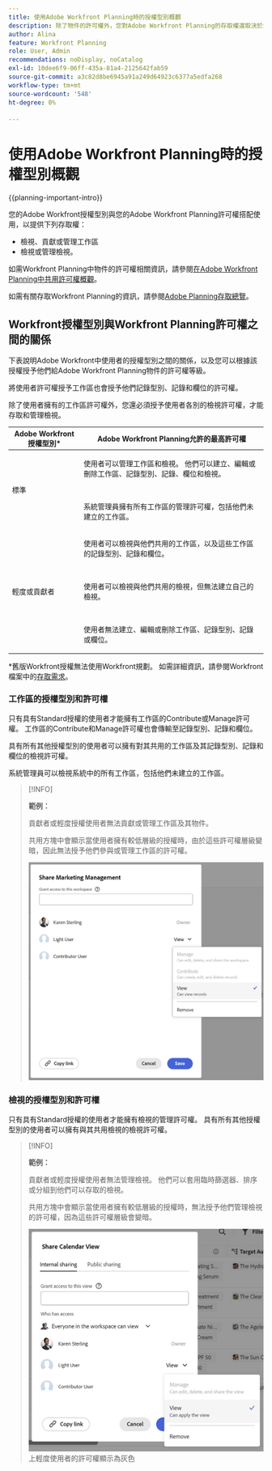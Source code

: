 ```yaml
---
title: 使用Adobe Workfront Planning時的授權型別概觀
description: 除了物件的許可權外，您對Adobe Workfront Planning的存取權還取決於您的授權型別。 並非組織中的所有使用者都有相同的存取權和許可權來使用Adobe Workfront Planning。 本文說明使用者對Adobe Workfront Planning的存取層級。
author: Alina
feature: Workfront Planning
role: User, Admin
recommendations: noDisplay, noCatalog
exl-id: 10dee6f9-06ff-435a-81a4-2125642fab59
source-git-commit: a3c82d8be6945a91a249d64923c6377a5edfa268
workflow-type: tm+mt
source-wordcount: '548'
ht-degree: 0%

---
```



# 使用Adobe Workfront Planning時的授權型別概觀

<!--<span class="preview">The highlighted information on this page refers to functionality not yet generally available. It is available only in the Preview environment for all customers. After the monthly releases to Production, the same features are also available in the Production environment for customers who enabled fast releases. </span>   

<span class="preview">For information about fast releases, see [Enable or disable fast releases for your organization](/help/quicksilver/administration-and-setup/set-up-workfront/configure-system-defaults/enable-fast-release-process.md). </span>-->

{{planning-important-intro}}

您的Adobe Workfront授權型別與您的Adobe Workfront Planning許可權搭配使用，以提供下列存取權：

* 檢視、貢獻或管理工作區<!--<span class="preview">or record types</span>-->
* 檢視或管理檢視。

如需Workfront Planning中物件的許可權相關資訊，請參閱[在Adobe Workfront Planning中共用許可權概觀](/help/quicksilver/planning/access/sharing-permissions-overview.md)。

如需有關存取Workfront Planning的資訊，請參閱[Adobe Planning存取總覽](/help/quicksilver/planning/access/access-overview.md)。

## Workfront授權型別與Workfront Planning許可權之間的關係

下表說明Adobe Workfront中使用者的授權型別之間的關係，以及您可以根據該授權授予他們給Adobe Workfront Planning物件的許可權等級。

將使用者許可權授予工作區也會授予他們記錄型別、記錄和欄位的許可權。

除了使用者擁有的工作區許可權外，您還必須授予使用者各別的檢視許可權，才能存取和管理檢視。

<!--

<div class="preview">

Consider the following when working with record type permissions: 

* Users automatically inherit record type permissions from workspaces. 
* When a user has Manage permissions to a workspace, they cannot have a lesser access to record type. 
* Users cannot have greater permissions to a record type than they have for the workspace the record type belongs to.

</div>
-->

| Adobe Workfront授權型別* | Adobe Workfront Planning允許的最高許可權 |
|------------------------------------------------|-------------------------------------------------------------------------------------------------------------------------------------------------------------------------------|
| 標準 | <p>使用者可以管理工作區<!--<span class="preview">, record types, </span> -->和檢視。 他們可以建立、編輯或刪除工作區、記錄型別、記錄、欄位和檢視。</p> <br> <p>系統管理員擁有所有工作區的管理許可權，包括他們未建立的工作區。</p> |
| 輕度或貢獻者 | <p>使用者可以檢視與他們共用的工作區，以及這些工作區的記錄型別、記錄和欄位。</p> <br> <p>使用者可以檢視與他們共用的檢視，但無法建立自己的檢視。 </p><br> <p>使用者無法建立、編輯或刪除工作區、記錄型別、記錄或欄位。</p> |

*舊版Workfront授權無法使用Workfront規劃。
如需詳細資訊，請參閱Workfront檔案中的[存取需求](/help/quicksilver/administration-and-setup/add-users/access-levels-and-object-permissions/access-level-requirements-in-documentation.md)。


### 工作區的授權型別和許可權

<!--should we add "record types" in the title above and to this section?-->

只有具有Standard授權的使用者才能擁有工作區<!--<span class="preview">and record types</span>-->的Contribute或Manage許可權。 工作區<!--<span class="preview">and record types</span>-->的Contribute和Manage許可權也會傳輸至記錄型別、記錄和欄位。

<!--take "record types" out from the end of the sentence above when we release record type-level access-->

具有所有其他授權型別的使用者可以擁有對其共用的工作區<!--<span class="preview"> and record types </span> -->及其記錄型別、記錄和欄位的檢視許可權。

<!--take "record types" out from the end of the sentence above when we release record type-level access-->

系統管理員可以檢視系統中的所有工作區，包括他們未建立的工作區。

<!--does the shot below need to be replaced for record types??-->

>[!INFO]
>
>**範例：**
>
>貢獻者或輕度授權使用者無法貢獻或管理工作區及其物件。
>
>共用方塊中會顯示當使用者擁有較低層級的授權時，由於這些許可權層級變暗，因此無法授予他們參與或管理工作區的許可權。
>
>![參與者使用者在工作區上的許可權顯示為灰色](assets/permissions-grayed-out-for-contributor-user-on-workspace.png)


### 檢視的授權型別和許可權

只有具有Standard授權的使用者才能擁有檢視的管理許可權。 具有所有其他授權型別的使用者可以擁有與其共用檢視的檢視許可權。

>[!INFO]
>
>**範例：**
>
>貢獻者或輕度授權使用者無法管理檢視。 他們可以套用臨時篩選器、排序或分組到他們可以存取的檢視。
>
>共用方塊中會顯示當使用者擁有較低層級的授權時，無法授予他們管理檢視的許可權，因為這些許可權層級會變暗。
>
>![檢視共用](assets/permissions-grayed-out-for-light-user.png)上輕度使用者的許可權顯示為灰色
